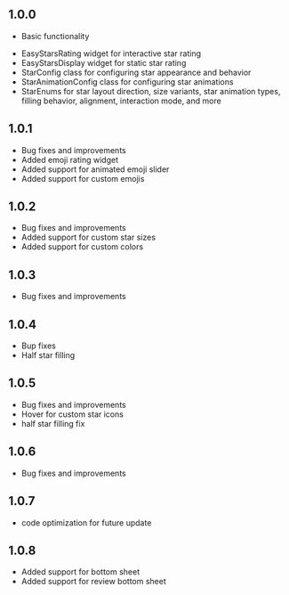 ## 1.0.0

* Basic functionality
- EasyStarsRating widget for interactive star rating
- EasyStarsDisplay widget for static star rating
- StarConfig class for configuring star appearance and behavior
- StarAnimationConfig class for configuring star animations
- StarEnums for star layout direction, size variants, star animation types, filling behavior, alignment, interaction mode, and more

## 1.0.1

* Bug fixes and improvements
* Added emoji rating widget
* Added support for animated emoji slider
* Added support for custom emojis

## 1.0.2

* Bug fixes and improvements
* Added support for custom star sizes
* Added support for custom colors

## 1.0.3

* Bug fixes and improvements

## 1.0.4

* Bup fixes 
* Half star filling

## 1.0.5

* Bug fixes and improvements
* Hover for custom star icons
* half star filling fix

## 1.0.6

* Bug fixes and improvements
 
 ## 1.0.7

 * code optimization for future update

 ## 1.0.8
 * Added support for bottom sheet
 * Added support for review bottom sheet
